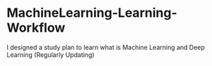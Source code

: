 # MachineLearning-Learning-Workflow
I designed a study plan to learn what is Machine Learning and Deep Learning (Regularly Updating)
